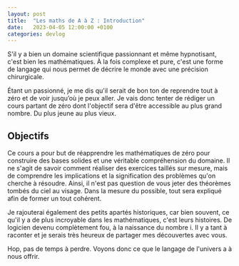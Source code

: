 ```yaml
---
layout: post
title:  "Les maths de A à Z : Introduction"
date:   2023-04-05 12:00:00 +0100
categories: devlog
---
```


S'il y a bien un domaine scientifique passionnant et même hypnotisant, c'est bien les mathématiques. 
À la fois complexe et pure, c'est une forme de langage qui nous permet de décrire le monde avec une précision chirurgicale.

<!--more-->

Étant un passionné, je me dis qu'il serait de bon ton de reprendre tout à zéro et de voir jusqu’où je peux aller. 
Je vais donc tenter de rédiger un cours partant de zéro dont l'objectif sera d'être accessible au plus grand nombre. Du plus jeune au plus vieux.

## Objectifs

Ce cours a pour but de réapprendre les mathématiques de zéro pour construire des bases solides et une véritable compréhension du domaine.
Il ne s'agit de savoir comment réaliser des exercices taillés sur mesure, mais de comprendre les implications et la signification des problèmes
qu'on cherche à résoudre. Ainsi, il n'est pas question de vous jeter des théorèmes tombés du ciel au visage. Dans la mesure du possible, tout
sera expliqué afin de former un tout cohérent.

Je rajouterai également des petits apartés historiques, car bien souvent, ce qu'il y a de plus incroyable dans les mathématiques,
c'est leurs histoires. De logicien devenu complètement fou, à la naissance du nombre i. Il y a tant à raconter et je serais très heureux
de partager mes découvertes avec vous.

Hop, pas de temps à perdre. Voyons donc ce que le langage de l'univers a à nous offrir.
